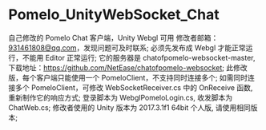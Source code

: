 # Pomelo_UnityWebSocket_Chat
自己修改的 Pomelo Chat 客户端，Unity Webgl 可用
修改者邮箱：931461808@qq.com，发现问题可及时联系;
必须先发布成 Webgl 才能正常运行，不能用 Editor 正常运行;
它的服务器是 chatofpomelo-websocket-master, 下载地址：https://github.com/NetEase/chatofpomelo-websocket;
此修改版，每个客户端只能使用一个 PomeloClient，不支持同时连接多个;
如需同时连接多个 PomeloClient，可修改 WebSocketReceiver.cs 中的 OnReceive 函数, 重新制作它的响应方式;
登录脚本为 WebglPomeloLogin.cs, 收发脚本为 ChatWeb.cs;
修改者使用的 Unity 版本为 2017.3.1f1 64bit 个人版, 请使用相同版本;

